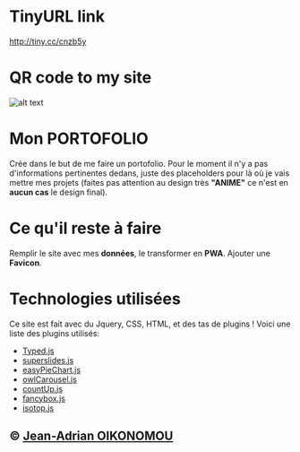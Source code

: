 # TinyURL link
http://tiny.cc/cnzb5y

# QR code to my site
![alt text](https://jean-oikonomou.github.io/PORTOFOLIO/tinyqr.png "My QR")

# Mon PORTOFOLIO
Crée dans le but de me faire un portofolio.
Pour le moment il n'y a pas d'informations pertinentes dedans, juste des placeholders pour là où je vais mettre mes projets (faites pas attention au design très **"ANIME"** ce n'est en **aucun cas** le design final).

# Ce qu'il reste à faire
Remplir le site avec mes **données**, le transformer en **PWA**. Ajouter une **Favicon**.

# Technologies utilisées
Ce site est fait avec du Jquery, CSS, HTML, et des tas de plugins ! Voici une liste des plugins utilisés:
- [Typed.js](https://github.com/mattboldt/typed.js/)
- [superslides.js](https://github.com/nicinabox/superslides)
- [easyPieChart.js](https://github.com/rendro/easy-pie-chart)
- [owlCarousel.js](https://owlcarousel2.github.io/OwlCarousel2/)
- [countUp.js](https://github.com/inorganik/CountUp.js)
- [fancybox.js](http://fancyapps.com/fancybox/3/)
- [isotop.js](https://isotope.metafizzy.co/)

## &copy; [Jean-Adrian OIKONOMOU](https://github.com/Jean-OIKONOMOU)
